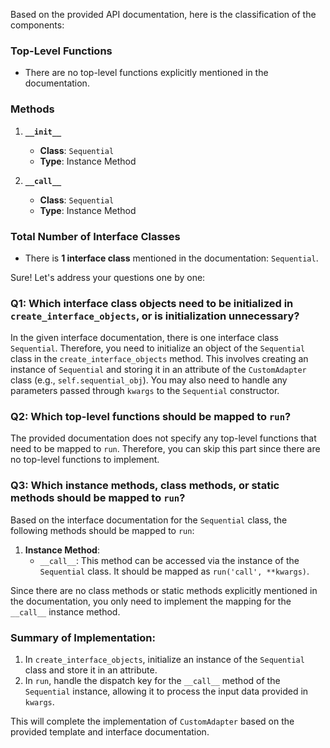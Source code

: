 Based on the provided API documentation, here is the classification of the components:

### Top-Level Functions
- There are no top-level functions explicitly mentioned in the documentation.

### Methods
1. **`__init__`**
   - **Class**: `Sequential`
   - **Type**: Instance Method

2. **`__call__`**
   - **Class**: `Sequential`
   - **Type**: Instance Method

### Total Number of Interface Classes
- There is **1 interface class** mentioned in the documentation: `Sequential`.

Sure! Let's address your questions one by one:

### Q1: Which interface class objects need to be initialized in `create_interface_objects`, or is initialization unnecessary?
In the given interface documentation, there is one interface class `Sequential`. Therefore, you need to initialize an object of the `Sequential` class in the `create_interface_objects` method. This involves creating an instance of `Sequential` and storing it in an attribute of the `CustomAdapter` class (e.g., `self.sequential_obj`). You may also need to handle any parameters passed through `kwargs` to the `Sequential` constructor.

### Q2: Which top-level functions should be mapped to `run`?
The provided documentation does not specify any top-level functions that need to be mapped to `run`. Therefore, you can skip this part since there are no top-level functions to implement.

### Q3: Which instance methods, class methods, or static methods should be mapped to `run`?
Based on the interface documentation for the `Sequential` class, the following methods should be mapped to `run`:

1. **Instance Method**: 
   - `__call__`: This method can be accessed via the instance of the `Sequential` class. It should be mapped as `run('call', **kwargs)`.

Since there are no class methods or static methods explicitly mentioned in the documentation, you only need to implement the mapping for the `__call__` instance method.

### Summary of Implementation:
1. In `create_interface_objects`, initialize an instance of the `Sequential` class and store it in an attribute.
2. In `run`, handle the dispatch key for the `__call__` method of the `Sequential` instance, allowing it to process the input data provided in `kwargs`. 

This will complete the implementation of `CustomAdapter` based on the provided template and interface documentation.